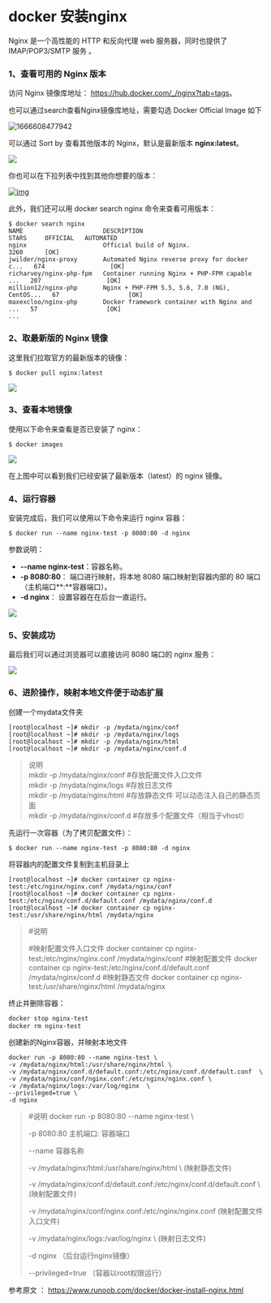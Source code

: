 # docker 安装nginx

Nginx 是一个高性能的 HTTP 和反向代理 web 服务器，同时也提供了 IMAP/POP3/SMTP 服务 。

### 1、查看可用的 Nginx 版本

访问 Nginx 镜像库地址： <https://hub.docker.com/_/nginx?tab=tags>。

也可以通过search查看Nginx镜像库地址，需要勾选 Docker Official Image 如下

![1666608477942](assets/1666608477942.png)



可以通过 Sort by 查看其他版本的 Nginx，默认是最新版本 **nginx:latest**。

![](assets/docker-nginx1.png)



你也可以在下拉列表中找到其他你想要的版本：

[![img](assets/docker-nginx2.png)](./assets/docker-nginx2.png)

此外，我们还可以用 docker search nginx 命令来查看可用版本：

```
$ docker search nginx
NAME                      DESCRIPTION                                     STARS     OFFICIAL   AUTOMATED
nginx                     Official build of Nginx.                        3260      [OK]       
jwilder/nginx-proxy       Automated Nginx reverse proxy for docker c...   674                  [OK]
richarvey/nginx-php-fpm   Container running Nginx + PHP-FPM capable ...   207                  [OK]
million12/nginx-php       Nginx + PHP-FPM 5.5, 5.6, 7.0 (NG), CentOS...   67                   [OK]
maxexcloo/nginx-php       Docker framework container with Nginx and ...   57                   [OK]
...
```

### 2、取最新版的 Nginx 镜像

这里我们拉取官方的最新版本的镜像：

```
$ docker pull nginx:latest
```

![](assets/docker-nginx3.png)

### 3、查看本地镜像

使用以下命令来查看是否已安装了 nginx：

```
$ docker images
```

![](assets/docker-nginx4.png)

在上图中可以看到我们已经安装了最新版本（latest）的 nginx 镜像。

### 4、运行容器

安装完成后，我们可以使用以下命令来运行 nginx 容器：

```
$ docker run --name nginx-test -p 8080:80 -d nginx
```

参数说明：

- **--name nginx-test**：容器名称。
- **-p 8080:80**： 端口进行映射，将本地 8080 端口映射到容器内部的 80 端口（主机端口**:**容器端口）。
- **-d nginx**： 设置容器在在后台一直运行。

![](assets/docker-nginx5.png)

### 5、安装成功

最后我们可以通过浏览器可以直接访问 8080 端口的 nginx 服务：

![](assets/docker-nginx6.png)

### 6、进阶操作，映射本地文件便于动态扩展

创建一个mydata文件夹

```
[root@localhost ~]# mkdir -p /mydata/nginx/conf
[root@localhost ~]# mkdir -p /mydata/nginx/logs
[root@localhost ~]# mkdir -p /mydata/nginx/html
[root@localhost ~]# mkdir -p /mydata/nginx/conf.d
```

> 说明  
> mkdir -p /mydata/nginx/conf			#存放配置文件入口文件  
> mkdir -p /mydata/nginx/logs			#存放日志文件  
> mkdir -p /mydata/nginx/html			#存放静态文件 可以动态注入自己的静态页面  
> mkdir -p /mydata/nginx/conf.d	    #存放多个配置文件（相当于vhost）  

先运行一次容器（为了拷贝配置文件）：

```
$ docker run --name nginx-test -p 8080:80 -d nginx
```

将容器内的配置文件复制到主机目录上

```
[root@localhost ~]# docker container cp nginx-test:/etc/nginx/nginx.conf /mydata/nginx/conf
[root@localhost ~]# docker container cp nginx-test:/etc/nginx/conf.d/default.conf /mydata/nginx/conf.d
[root@localhost ~]# docker container cp nginx-test:/usr/share/nginx/html /mydata/nginx

```

> #说明
>
> #映射配置文件入口文件
> docker container cp nginx-test:/etc/nginx/nginx.conf /mydata/nginx/conf
> #映射配置文件
> docker container cp nginx-test:/etc/nginx/conf.d/default.conf /mydata/nginx/conf.d
> #映射静态文件
> docker container cp nginx-test:/usr/share/nginx/html /mydata/nginx

终止并删除容器：

```bash
docker stop nginx-test
docker rm nginx-test
```

创建新的Nginx容器，并映射本地文件

```
docker run -p 8080:80 --name nginx-test \
-v /mydata/nginx/html:/usr/share/nginx/html \
-v /mydata/nginx/conf.d/default.conf:/etc/nginx/conf.d/default.conf  \
-v /mydata/nginx/conf/nginx.conf:/etc/nginx/nginx.conf \
-v /mydata/nginx/logs:/var/log/nginx  \
--privileged=true \
-d nginx
```

> #说明
> docker run -p 8080:80 --name nginx-test \
>
> -p 8080:80 主机端口: 容器端口
>
> --name 容器名称
>
> -v /mydata/nginx/html:/usr/share/nginx/html \ (映射静态文件)
>
> -v /mydata/nginx/conf.d/default.conf:/etc/nginx/conf.d/default.conf  \ (映射配置文件)
>
> -v /mydata/nginx/conf/nginx.conf:/etc/nginx/nginx.conf \(映射配置文件入口文件)
>
> -v /mydata/nginx/logs:/var/log/nginx  \ (映射日志文件)
>
> -d nginx  （后台运行nginx镜像）
>
> --privileged=true （容器以root权限运行）



参考原文 ： https://www.runoob.com/docker/docker-install-nginx.html
